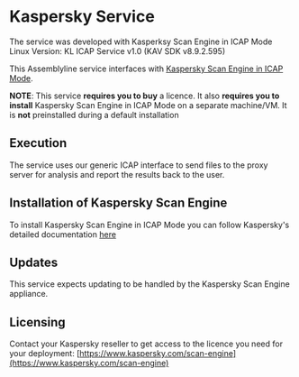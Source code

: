 # Kaspersky Service

The service was developed with Kasperksy Scan Engine in ICAP Mode Linux Version: KL ICAP Service v1.0 (KAV SDK v8.9.2.595)

This Assemblyline service interfaces with [Kaspersky Scan Engine in ICAP Mode](https://support.kaspersky.com/ScanEngine/1.0/en-US/184798.htm).

**NOTE**: This service **requires you to buy** a licence. It also **requires you to install** Kaspersky Scan Engine in ICAP Mode on a separate machine/VM. It is **not** preinstalled during a default installation

## Execution

The service uses our generic ICAP interface to send files to the proxy server for analysis and report the results back to the user.

## Installation of Kaspersky Scan Engine

To install Kaspersky Scan Engine in ICAP Mode you can follow Kaspersky's detailed documentation [here](https://support.kaspersky.com/ScanEngine/1.0/en-US/179682.htm)

## Updates

This service expects updating to be handled by the Kaspersky Scan Engine appliance.

## Licensing

Contact your Kaspersky reseller to get access to the licence you need for your deployment: [https://www.kaspersky.com/scan-engine](https://www.kaspersky.com/scan-engine)
